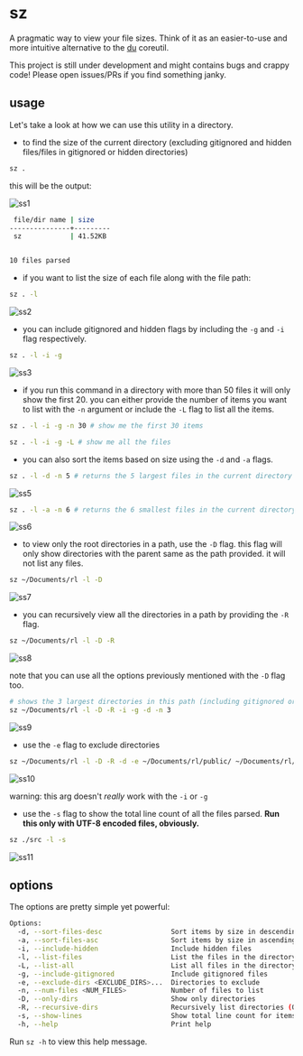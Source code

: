 # sz
A pragmatic way to view your file sizes. Think of it as an easier-to-use and more intuitive alternative to the
[du](https://www.gnu.org/software/coreutils/manual/html_node/du-invocation.html#du-invocation) coreutil.

This project is still under development and might contains bugs and crappy code! Please open issues/PRs if you find something janky.

## usage 

Let's take a look at how we can use this utility in a directory.

- to find the size of the current directory (excluding gitignored and hidden files/files in gitignored or hidden directories)

```bash
sz . 
```

this will be the output:

![ss1](https://i.imgur.com/ZZYI9ji.png)

```bash
 file/dir name | size    
---------------+---------
 sz            | 41.52KB 


10 files parsed
```

- if you want to list the size of each file along with the file path:

```bash
sz . -l
```

![ss2](https://i.imgur.com/lLPbgmS.png)

- you can include gitignored and hidden flags by including the `-g` and `-i` flag respectively.

```bash
sz . -l -i -g
```

![ss3](https://i.imgur.com/BDOB7ca.png)


- if you run this command in a directory with more than 50 files it will only show the first 20.
  you can either provide the number of items you want to list with the `-n` argument or include the
  `-L` flag to list all the items.

```bash
sz . -l -i -g -n 30 # show me the first 30 items
```

```bash
sz . -l -i -g -L # show me all the files
```

- you can also sort the items based on size using the `-d` and `-a` flags.

```bash
sz . -l -d -n 5 # returns the 5 largest files in the current directory
```

![ss5](https://i.imgur.com/eLrjAUN.png)

```bash
sz . -l -a -n 6 # returns the 6 smallest files in the current directory
```

![ss6](https://i.imgur.com/cSXNcqE.png)

- to view only the root directories in a path, use the `-D` flag.
  this flag will only show directories with the parent same as the path provided.
  it will not list any files.

```bash
sz ~/Documents/rl -l -D
```

![ss7](https://i.imgur.com/NQnnUEz.png)

- you can recursively view all the directories in a path by providing the `-R` flag.

```bash
sz ~/Documents/rl -l -D -R
```

![ss8](https://i.imgur.com/Ct34Uob.png)

note that you can use all the options previously mentioned with the `-D` flag too.

```bash
# shows the 3 largest directories in this path (including gitignored or hidden)
sz ~/Documents/rl -l -D -R -i -g -d -n 3 
```

![ss9](https://i.imgur.com/OFOQtib.png)

- use the `-e` flag to exclude directories

```bash
sz ~/Documents/rl -l -D -R -d -e ~/Documents/rl/public/ ~/Documents/rl/assets/
```

![ss10](https://i.imgur.com/FryPYYU.png)

warning: this arg doesn't *really* work with the `-i` or `-g` 

- use the `-s` flag to show the total line count of all the files parsed. **Run this only with
  UTF-8 encoded files, obviously.**

```bash
sz ./src -l -s
```

![ss11](https://i.imgur.com/9XU9Szm.png)

## options

The options are pretty simple yet powerful:

```bash
Options:
  -d, --sort-files-desc                 Sort items by size in descending order
  -a, --sort-files-asc                  Sort items by size in ascending order
  -i, --include-hidden                  Include hidden files
  -l, --list-files                      List the files in the directory
  -L, --list-all                        List all files in the directory even if directory count exceeds 50
  -g, --include-gitignored              Include gitignored files
  -e, --exclude-dirs <EXCLUDE_DIRS>...  Directories to exclude
  -n, --num-files <NUM_FILES>           Number of files to list
  -D, --only-dirs                       Show only directories
  -R, --recursive-dirs                  Recursively list directories (Only to be used with -D flag)
  -s, --show-lines                      Show total line count for items
  -h, --help                            Print help
```

Run `sz -h` to view this help message.

